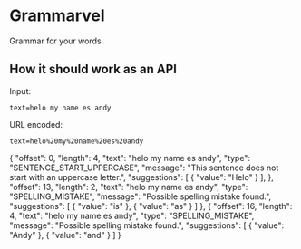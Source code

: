 # Grammarvel

Grammar for your words.

## How it should work as an API

Input:

```
text=helo my name es andy
```

URL encoded:

```
text=helo%20my%20name%20es%20andy
```
{
    "offset": 0,
    "length": 4,
    "text": "helo my name es andy",
    "type": "SENTENCE_START_UPPERCASE",
    "message": "This sentence does not start with an uppercase letter.",
    "suggestions": [
        {
            "value": "Helo"
        }
    ],
},
    "offset": 13,
    "length": 2,
    "text": "helo my name es andy",
    "type": "SPELLING_MISTAKE",
    "message": "Possible spelling mistake found.",
    "suggestions": [
        {
            "value": "is"
        },
        {
            "value": "as"
        }
    ]
},
{
    "offset": 16,
    "length": 4,
    "text": "helo my name es andy",
    "type": "SPELLING_MISTAKE",
    "message": "Possible spelling mistake found.",
    "suggestions": [
        {
            "value": "Andy"
        },
        {
            "value": "and"
        }
    ]
}
```
